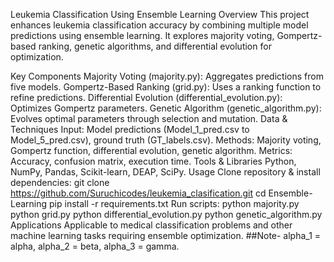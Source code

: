 Leukemia Classification Using Ensemble Learning
Overview
This project enhances leukemia classification accuracy by combining multiple model predictions using ensemble learning. It explores majority voting, Gompertz-based ranking, genetic algorithms, and differential evolution for optimization.

Key Components
Majority Voting (majority.py): Aggregates predictions from five models.
Gompertz-Based Ranking (grid.py): Uses a ranking function to refine predictions.
Differential Evolution (differential_evolution.py): Optimizes Gompertz parameters.
Genetic Algorithm (genetic_algorithm.py): Evolves optimal parameters through selection and mutation.
Data & Techniques
Input: Model predictions (Model_1_pred.csv to Model_5_pred.csv), ground truth (GT_labels.csv).
Methods: Majority voting, Gompertz function, differential evolution, genetic algorithm.
Metrics: Accuracy, confusion matrix, execution time.
Tools & Libraries
Python, NumPy, Pandas, Scikit-learn, DEAP, SciPy.
Usage
Clone repository & install dependencies:
git clone https://github.com/Suruchicodes/leukemia_clasification.git
cd Ensemble-Learning
pip install -r requirements.txt
Run scripts:
python majority.py
python grid.py
python differential_evolution.py
python genetic_algorithm.py
Applications
Applicable to medical classification problems and other machine learning tasks requiring ensemble optimization.
##Note- alpha_1 = alpha, alpha_2 = beta, alpha_3 = gamma.
